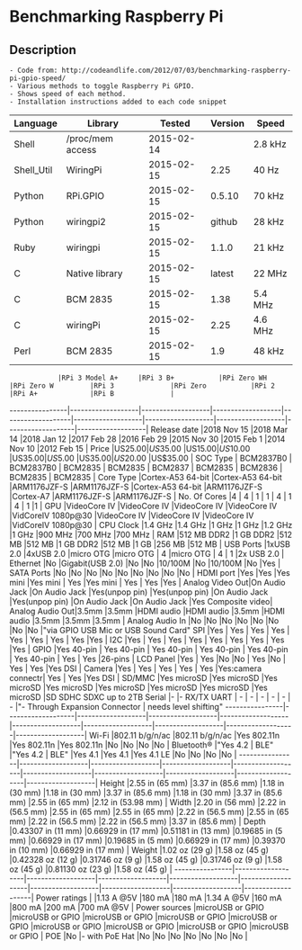 Benchmarking Raspberry Pi
========================================================================

Description
------------------------------
    - Code from: http://codeandlife.com/2012/07/03/benchmarking-raspberry-pi-gpio-speed/
    - Various methods to toggle Raspberry Pi GPIO.  
    - Shows speed of each method.
    - Installation instructions added to each code snippet

|Language   | Library          |  Tested    | Version| Speed   |
|-----------|------------------|------------|--------|---------|
|Shell      | /proc/mem access | 2015-02-14 |        | 2.8 kHz |
|Shell_Util | WiringPi         | 2015-02-15 | 2.25   |  40 Hz  |
|Python     | RPi.GPIO         | 2015-02-15 | 0.5.10 |  70 kHz |
|Python     | wiringpi2        | 2015-02-15 | github |  28 kHz |
|Ruby       | wiringpi         | 2015-02-15 | 1.1.0  |  21 kHz |
|C          | Native library   | 2015-02-15 | latest |  22 MHz |
|C          | BCM 2835         | 2015-02-15 | 1.38   | 5.4 MHz |
|C          | wiringPi         | 2015-02-15 | 2.25   | 4.6 MHz |
|Perl       | BCM 2835         | 2015-02-15 | 1.9    |  48 kHz |

                |RPi 3 Model A+     |RPi 3 B+	        |RPi Zero WH	    |RPi Zero W	        |RPi 3	            |RPi Zero	        |RPi 2	            |RPi A+	            |RPi B              |
----------------|-------------------|-------------------|-------------------|-------------------|-------------------|-------------------|-------------------|-------------------|-------------------|
Release date	|2018 Nov 15        |2018 Mar 14	    |2018 Jan 12	    |2017 Feb 28	    |2016 Feb 29	    |2015 Nov 30	    |2015 Feb 1	        |2014 Nov 10	    |2012 Feb 15        |
Price	        |US$25.00	        |US$35.00	        |US$15.00	        |US$10.00	        |US$35.00	        |US$5.00	        |US$35.00	        |US$20.00	        |US$35.00           |
SOC Type	    | BCM2837B0	        | BCM2837B0	        | BCM2835	        | BCM2835	        | BCM2837	        | BCM2835	        | BCM2836	        | BCM2835	        | BCM2835           |
Core Type	    |Cortex-A53 64-bit	|Cortex-A53 64-bit	|ARM1176JZF-S	    |ARM1176JZF-S	    |Cortex-A53 64-bit	|ARM1176JZF-S	    |Cortex-A7	        |ARM1176JZF-S	    |ARM1176JZF-S       |
No. Of Cores	|4	                | 4	                | 1	                | 1	                | 4	                | 1	                | 4	                | 1	                |1                  |
GPU	            |VideoCore IV	    |VideoCore IV	    |VideoCore IV	    |VideoCore IV	    |VidCoreIV 1080p@30	|VideoCore IV	    |VideoCore IV	    |VideoCore IV	    |VidCoreIV 1080p@30 |
CPU Clock	    |1.4 GHz	        |1.4 GHz	        |1 GHz	            |1 GHz	            |1.2 GHz	        |1 GHz	            |900 MHz	        |700 MHz	        |700 MHz            |
RAM	            |512 MB DDR2	    |1 GB DDR2	        |512 MB	            |512 MB	            |1 GB DDR2	        |512 MB	            |1 GB	            |256 MB	            |512 MB             |
USB Ports	    |1xUSB 2.0	        |4xUSB 2.0	        |micro OTG	        |micro OTG	        | 4	                |micro OTG	        | 4	                | 1	                |2x USB 2.0         |
Ethernet	    |No	                |Gigabit(USB 2.0)	|No	                |No	                |10/100M	        |No	                |10/100M	        |No	                |Yes                |
SATA Ports	    |No	                |No	                |No	                |No	                |No	                |No	                |No	                |No	                |No                 |
HDMI port	    |Yes	            |Yes	            |Yes mini	        |Yes mini	        | Yes               |Yes mini	        | Yes               | Yes               |Yes                |
Analog Video Out|On Audio Jack	    |On Audio Jack	    |Yes(unpop pin)	    |Yes(unpop pin)	    |On Audio Jack	    |Yes(unpop pin)	    |On Audio Jack	    |On Audio Jack	    |Yes Composite video|
Analog Audio Out|3.5mm	            |3.5mm	            |HDMI audio	        |HDMI audio	        |3.5mm	            |HDMI audio	        |3.5mm	            |3.5mm	            |3.5mm              |
Analog Audio In	|No	                |No	                |No	                |No	                |No	                |No	                |No	                |No	                |"via GPIO USB Mic or USB Sound Card"
SPI	            |Yes	            | Yes               | Yes               | Yes               | Yes               | Yes               | Yes               | Yes               |Yes                |
I2C	            |Yes	            | Yes               | Yes               | Yes               | Yes               | Yes               | Yes               | Yes               |Yes                |
GPIO	        |Yes 40-pin	        | Yes 40-pin	    | Yes 40-pin	    | Yes 40-pin	    | Yes 40-pin	    | Yes 40-pin	    | Yes               | Yes               |26-pins            |
LCD Panel	    |Yes	            | Yes               |No	                |No	                | Yes               |No	                | Yes               | Yes               |Yes DSI            |
Camera	        |Yes	            | Yes               | Yes               | Yes               | Yes               |Yes:camera connectr| Yes               | Yes               |Yes DSI            |
SD/MMC	        |Yes microSD	    |Yes microSD	    |Yes microSD	    |Yes microSD	    |Yes microSD	    |Yes microSD	    |Yes microSD	    |Yes microSD	    |SD SDHC SDXC up to 2TB
Serial	        |-	                |- RX/TX UART	    | -                 | -                 | -                 | -                 | -                 | -                 |"- Through Expansion Connector	| needs level shifting"
----------------|-------------------|-------------------|-------------------|-------------------|-------------------|-------------------|-------------------|-------------------|-------------------|
Wi-Fi	        |802.11 b/g/n/ac	|802.11 b/g/n/ac	|Yes 802.11n	    |Yes 802.11n	    |Yes 802.11n	    |No	                |No	                |No	                |No                 |
Bluetooth®	    |"Yes 4.2	        | BLE"	|"Yes 4.2	| BLE"	|Yes 4.1	|Yes 4.1	        |Yes 4.1 LE	        |No	                |No	                |No	                |No                 |
----------------|-------------------|-------------------|-------------------|-------------------|-------------------|-------------------|-------------------|-------------------|-------------------|
Height	        |2.55 in (65 mm)	|3.37 in (85.6 mm)	|1.18 in (30 mm)	|1.18 in (30 mm)	|3.37 in (85.6 mm)	|1.18 in (30 mm)	|3.37 in (85.6 mm)	|2.55 in (65 mm)	|2.12 in (53.98 mm) |
Width	        |2.20 in (56 mm)	|2.22 in (56.5 mm)	|2.55 in (65 mm)	|2.55 in (65 mm)	|2.22 in (56.5 mm)	|2.55 in (65 mm)	|2.22 in (56.5 mm)	|2.22 in (56.5 mm)	|3.37 in (85.6 mm)  |
Depth	        |0.43307 in (11 mm)	|0.66929 in (17 mm)	|0.51181 in (13 mm)	|0.19685 in (5 mm)	|0.66929 in (17 mm)	|0.19685 in (5 mm)	|0.66929 in (17 mm)	|0.39370 in (10 mm)	|0.66929 in (17 mm) |
Weight	        |1.02 oz (29 g)	    |1.58 oz (45 g)	    |0.42328 oz (12 g)	|0.31746 oz (9 g)	|1.58 oz (45 g)	    |0.31746 oz (9 g)	|1.58 oz (45 g)	    |0.81130 oz (23 g)	|1.58 oz (45 g)     |
----------------|-------------------|-------------------|-------------------|-------------------|-------------------|-------------------|-------------------|-------------------|-------------------|
Power ratings	|	                |1.13 A @5V	        |180 mA	            |180 mA	            |1.34 A @5V	        |160 mA	            |800 mA	            |200 mA	            |700 mA @5V         |
Power sources	|microUSB or GPIO	|microUSB or GPIO	|microUSB or GPIO	|microUSB or GPIO	|microUSB or GPIO	|microUSB or GPIO	|microUSB or GPIO	|microUSB or GPIO	|microUSB or GPIO   |
POE	            |No	                |- with PoE Hat	    |No	                |No	                |No	                |No	                |No	                |No	                |No                 |
